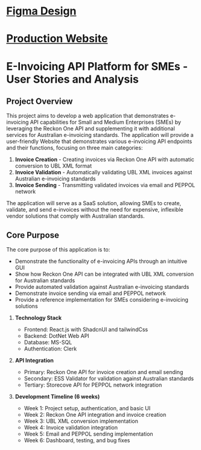 # [Figma Design](https://www.figma.com/design/SruUTfQpmjBHLHvfhX8wvk/InvoiceFlow?node-id=0-1&t=18wcQwIfbpLvfWtK-1)

# [Production Website](https://myinvoiceflow.netlify.app)

# E-Invoicing API Platform for SMEs - User Stories and Analysis

## Project Overview

This project aims to develop a web application that demonstrates e-invoicing API capabilities for Small and Medium Enterprises (SMEs) by leveraging the Reckon One API and supplementing it with additional services for Australian e-invoicing standards. The application will provide a user-friendly Website that demonstrates various e-invoicing API endpoints and their functions, focusing on three main categories:

1. **Invoice Creation** - Creating invoices via Reckon One API with automatic conversion to UBL XML format
2. **Invoice Validation** - Automatically validating UBL XML invoices against Australian e-invoicing standards
3. **Invoice Sending** - Transmitting validated invoices via email and PEPPOL network

The application will serve as a SaaS solution, allowing SMEs to create, validate, and send e-invoices without the need for expensive, inflexible vendor solutions that comply with Australian standards.

## Core Purpose

The core purpose of this application is to:

- Demonstrate the functionality of e-invoicing APIs through an intuitive GUI
- Show how Reckon One API can be integrated with UBL XML conversion for Australian standards
- Provide automated validation against Australian e-invoicing standards
- Demonstrate invoice sending via email and PEPPOL network
- Provide a reference implementation for SMEs considering e-invoicing solutions

1. **Technology Stack**

   - Frontend: React.js with ShadcnUI and tailwindCss
   - Backend: DotNet Web API
   - Database: MS-SQL
   - Authentication: Clerk

2. **API Integration**

   - Primary: Reckon One API for invoice creation and email sending
   - Secondary: ESS Validator for validation against Australian standards
   - Tertiary: Storecove API for PEPPOL network integration

3. **Development Timeline (6 weeks)**

   - Week 1: Project setup, authentication, and basic UI
   - Week 2: Reckon One API integration and invoice creation
   - Week 3: UBL XML conversion implementation
   - Week 4: Invoice validation integration
   - Week 5: Email and PEPPOL sending implementation
   - Week 6: Dashboard, testing, and bug fixes

